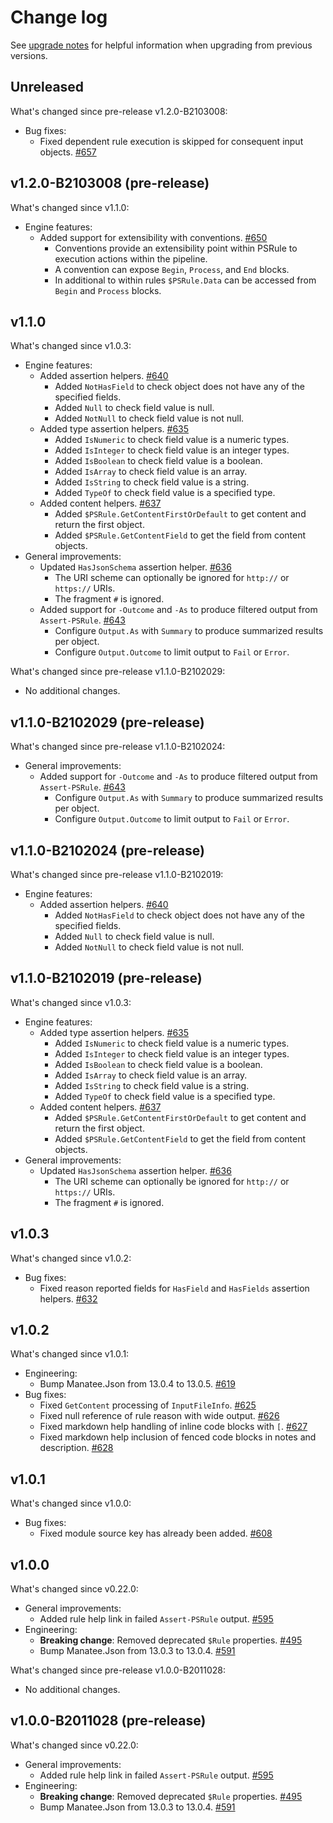 # Change log

See [upgrade notes][upgrade-notes] for helpful information when upgrading from previous versions.

[upgrade-notes]: upgrade-notes.md

## Unreleased

What's changed since pre-release v1.2.0-B2103008:

- Bug fixes:
  - Fixed dependent rule execution is skipped for consequent input objects. [#657](https://github.com/microsoft/PSRule/issues/657)

## v1.2.0-B2103008 (pre-release)

What's changed since v1.1.0:

- Engine features:
  - Added support for extensibility with conventions. [#650](https://github.com/microsoft/PSRule/issues/650)
    - Conventions provide an extensibility point within PSRule to execution actions within the pipeline.
    - A convention can expose `Begin`, `Process`, and `End` blocks.
    - In additional to within rules `$PSRule.Data` can be accessed from `Begin` and `Process` blocks.

## v1.1.0

What's changed since v1.0.3:

- Engine features:
  - Added assertion helpers. [#640](https://github.com/microsoft/PSRule/issues/640)
    - Added `NotHasField` to check object does not have any of the specified fields.
    - Added `Null` to check field value is null.
    - Added `NotNull` to check field value is not null.
  - Added type assertion helpers. [#635](https://github.com/microsoft/PSRule/issues/635)
    - Added `IsNumeric` to check field value is a numeric types.
    - Added `IsInteger` to check field value is an integer types.
    - Added `IsBoolean` to check field value is a boolean.
    - Added `IsArray` to check field value is an array.
    - Added `IsString` to check field value is a string.
    - Added `TypeOf` to check field value is a specified type.
  - Added content helpers. [#637](https://github.com/microsoft/PSRule/issues/637)
    - Added `$PSRule.GetContentFirstOrDefault` to get content and return the first object.
    - Added `$PSRule.GetContentField` to get the field from content objects.
- General improvements:
  - Updated `HasJsonSchema` assertion helper. [#636](https://github.com/microsoft/PSRule/issues/636)
    - The URI scheme can optionally be ignored for `http://` or `https://` URIs.
    - The fragment `#` is ignored.
  - Added support for `-Outcome` and `-As` to produce filtered output from `Assert-PSRule`. [#643](https://github.com/microsoft/PSRule/issues/643)
    - Configure `Output.As` with `Summary` to produce summarized results per object.
    - Configure `Output.Outcome` to limit output to `Fail` or `Error`.

What's changed since pre-release v1.1.0-B2102029:

- No additional changes.

## v1.1.0-B2102029 (pre-release)

What's changed since pre-release v1.1.0-B2102024:

- General improvements:
  - Added support for `-Outcome` and `-As` to produce filtered output from `Assert-PSRule`. [#643](https://github.com/microsoft/PSRule/issues/643)
    - Configure `Output.As` with `Summary` to produce summarized results per object.
    - Configure `Output.Outcome` to limit output to `Fail` or `Error`.

## v1.1.0-B2102024 (pre-release)

What's changed since pre-release v1.1.0-B2102019:

- Engine features:
  - Added assertion helpers. [#640](https://github.com/microsoft/PSRule/issues/640)
    - Added `NotHasField` to check object does not have any of the specified fields.
    - Added `Null` to check field value is null.
    - Added `NotNull` to check field value is not null.

## v1.1.0-B2102019 (pre-release)

What's changed since v1.0.3:

- Engine features:
  - Added type assertion helpers. [#635](https://github.com/microsoft/PSRule/issues/635)
    - Added `IsNumeric` to check field value is a numeric types.
    - Added `IsInteger` to check field value is an integer types.
    - Added `IsBoolean` to check field value is a boolean.
    - Added `IsArray` to check field value is an array.
    - Added `IsString` to check field value is a string.
    - Added `TypeOf` to check field value is a specified type.
  - Added content helpers. [#637](https://github.com/microsoft/PSRule/issues/637)
    - Added `$PSRule.GetContentFirstOrDefault` to get content and return the first object.
    - Added `$PSRule.GetContentField` to get the field from content objects.
- General improvements:
  - Updated `HasJsonSchema` assertion helper. [#636](https://github.com/microsoft/PSRule/issues/636)
    - The URI scheme can optionally be ignored for `http://` or `https://` URIs.
    - The fragment `#` is ignored.

## v1.0.3

What's changed since v1.0.2:

- Bug fixes:
  - Fixed reason reported fields for `HasField` and `HasFields` assertion helpers. [#632](https://github.com/microsoft/PSRule/issues/632)

## v1.0.2

What's changed since v1.0.1:

- Engineering:
  - Bump Manatee.Json from 13.0.4 to 13.0.5. [#619](https://github.com/microsoft/PSRule/pull/619)
- Bug fixes:
  - Fixed `GetContent` processing of `InputFileInfo`. [#625](https://github.com/microsoft/PSRule/issues/625)
  - Fixed null reference of rule reason with wide output. [#626](https://github.com/microsoft/PSRule/issues/626)
  - Fixed markdown help handling of inline code blocks with `[`. [#627](https://github.com/microsoft/PSRule/issues/627)
  - Fixed markdown help inclusion of fenced code blocks in notes and description. [#628](https://github.com/microsoft/PSRule/issues/628)

## v1.0.1

What's changed since v1.0.0:

- Bug fixes:
  - Fixed module source key has already been added. [#608](https://github.com/microsoft/PSRule/issues/608)

## v1.0.0

What's changed since v0.22.0:

- General improvements:
  - Added rule help link in failed `Assert-PSRule` output. [#595](https://github.com/microsoft/PSRule/issues/595)
- Engineering:
  - **Breaking change**: Removed deprecated `$Rule` properties. [#495](https://github.com/microsoft/PSRule/pull/495)
  - Bump Manatee.Json from 13.0.3 to 13.0.4. [#591](https://github.com/microsoft/PSRule/pull/591)

What's changed since pre-release v1.0.0-B2011028:

- No additional changes.

## v1.0.0-B2011028 (pre-release)

What's changed since v0.22.0:

- General improvements:
  - Added rule help link in failed `Assert-PSRule` output. [#595](https://github.com/microsoft/PSRule/issues/595)
- Engineering:
  - **Breaking change**: Removed deprecated `$Rule` properties. [#495](https://github.com/microsoft/PSRule/pull/495)
  - Bump Manatee.Json from 13.0.3 to 13.0.4. [#591](https://github.com/microsoft/PSRule/pull/591)
